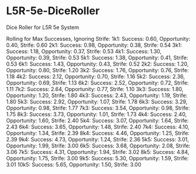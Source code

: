 # L5R-5e-DiceRoller
Dice Roller for L5R 5e System

Rolling for Max Successes, Ignoring Strife:
1k1: Success: 0.60, Opportunity: 0.40, Strife: 0.60
2k1: Success: 0.98, Opportunity: 0.38, Strife: 0.54
3k1: Success: 1.18, Opportunity: 0.37, Strife: 0.53
4k1: Success: 1.30, Opportunity: 0.39, Strife: 0.53
5k1: Success: 1.38, Opportunity: 0.41, Strife: 0.53
6k1: Success: 1.43, Opportunity: 0.43, Strife: 0.52
2k2: Success: 1.20, Opportunity: 0.80, Strife: 1.20
3k2: Success: 1.76, Opportunity: 0.76, Strife: 1.18
4k2: Success: 2.12, Opportunity: 0.70, Strife: 1.16
5k2: Success: 2.36, Opportunity: 0.69, Strife: 1.13
6k2: Success: 2.52, Opportunity: 0.72, Strife: 1.11
7k2: Success: 2.64, Opportunity: 0.77, Strife: 1.10
3k3: Success: 1.80, Opportunity: 1.20, Strife: 1.80
4k3: Success: 2.43, Opportunity: 1.19, Strife: 1.80
5k3: Success: 2.92, Opportunity: 1.07, Strife: 1.78
6k3: Success: 3.29, Opportunity: 0.98, Strife: 1.77
7k3: Success: 3.54, Opportunity: 0.98, Strife: 1.75
8k3: Success: 3.73, Opportunity: 1.01, Strife: 1.73
4k4: Success: 2.40, Opportunity: 1.60, Strife: 2.40
5k4: Success: 3.07, Opportunity: 1.64, Strife: 2.43
6k4: Success: 3.65, Opportunity: 1.48, Strife: 2.40
7k4: Success: 4.10, Opportunity: 1.34, Strife: 2.39
8k4: Success: 4.46, Opportunity: 1.25, Strife: 2.39
9k4: Success: 4.73, Opportunity: 1.24, Strife: 2.36
5k5: Success: 3.01, Opportunity: 1.99, Strife: 3.00
6k5: Success: 3.68, Opportunity: 2.08, Strife: 3.06
7k5: Success: 4.31, Opportunity: 1.94, Strife: 3.02
8k5: Success: 4.84, Opportunity: 1.75, Strife: 3.00
9k5: Success: 5.30, Opportunity: 1.59, Strife: 3.01
10k5: Success: 5.65, Opportunity: 1.50, Strife: 3.00

